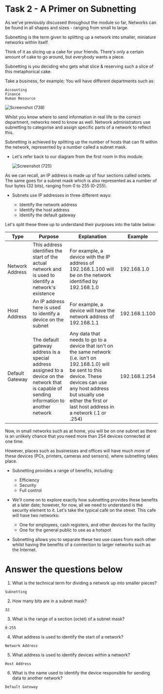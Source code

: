 # Task 2 - A Primer on Subnetting

As we've previously discussed throughout the module so far, Networks can be found in all shapes and sizes - ranging from small to large. 

Subnetting is the term given to splitting up a network into smaller, miniature networks within itself. 

Think of it as slicing up a cake for your friends. There's only a certain amount of cake to go around, but everybody wants a piece. 

Subnetting is you deciding who gets what slice & reserving such a slice of this metaphorical cake.

Take a business, for example; You will have different departments such as:

    Accounting
    Finance
    Human Resource
    
   ![Screenshot (738)](https://user-images.githubusercontent.com/63872951/177945610-4deda4e0-11aa-42ac-a6a2-3745ddc56323.png)


Whilst you know where to send information in real life to the correct department, networks need to know as well. Network administrators use subnetting to categorise and assign specific parts of a network to reflect this.

Subnetting is achieved by splitting up the number of hosts that can fit within the network, represented by a number called a subnet mask. 

- Let's refer back to our diagram from the first room in this module:

   ![Screenshot (725)](https://user-images.githubusercontent.com/63872951/177945856-d6e9baa7-b938-4ae0-8737-ec8d214a9665.png)

As we can recall, an IP address is made up of four sections called octets. The same goes for a subnet mask which is also represented as a number of four bytes (32 bits), ranging from 0 to 255 (0-255).

- Subnets use IP addresses in three different ways:

    - Identify the network address
    - Identify the host address
    - Identify the default gateway

Let's split these three up to understand their purposes into the table below:

| **Type** | **Purpose** | **Explanation**| **Example** |
| --- | --- | --- | --- |
| Network Address | This address identifies the start of the actual network and is used to identify a network's existence | For example, a device with the IP address of 192.168.1.100 will be on the network identified by 192.168.1.0 | 192.168.1.0 |
| Host Address | An IP address here is used to identify a device on the subnet | For example, a device will have the network address of 192.168.1.1 | 192.168.1.100 |
| Default Gateway | The default gateway address is a special address assigned to a device on the network that is capable of sending information to another network | Any data that needs to go to a device that isn't on the same network (i.e. isn't on 192.168.1.0) will be sent to this device. These devices can use any host address but usually use either the first or last host address in a network (.1 or .254) | 192.168.1.254 |

Now, in small networks such as at home, you will be on one subnet as there is an unlikely chance that you need more than 254 devices connected at one time.

However, places such as businesses and offices will have much more of these devices (PCs, printers, cameras and sensors), where subnetting takes place.

- Subnetting provides a range of benefits, including:

    - Efficiency
    - Security
    - Full control

- We'll come on to explore exactly how subnetting provides these benefits at a later date; however, for now, all we need to understand is the security element to it. Let's take the typical café on the street. This cafe will have two networks:

    - One for employees, cash registers, and other devices for the facility
    - One for the general public to use as a hotspot

- Subnetting allows you to separate these two use cases from each other whilst having the benefits of a connection to larger networks such as the Internet.

# Answer the questions below

1. What is the technical term for dividing a network up into smaller pieces? 
```
Subnetting
```
2. How many bits are in a subnet mask?
```
32
```
3. What is the range of a section (octet) of a subnet mask?
```
0-255
```
4. What address is used to identify the start of a network?
```
Network Address
```
5. What address is used to identify devices within a network?
```
Host Address
```
6. What is the name used to identify the device responsible for sending data to another network?
```
Default Gateway
```






















